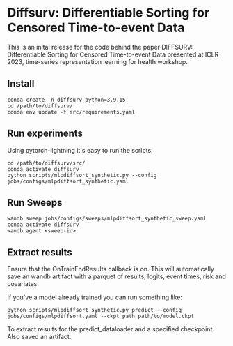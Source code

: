 # Diffsurv: Differentiable Sorting for Censored Time-to-event Data

This is an inital release for the code behind the paper DIFFSURV: Differentiable Sorting for Censored Time-to-event Data presented at ICLR 2023, time-series representation learning for health workshop.

## Install
```{bash}
conda create -n diffsurv python=3.9.15
cd /path/to/diffsurv/
conda env update -f src/requirements.yaml
```

## Run experiments

Using pytorch-lightning it's easy to run the scripts.

```{bash}
cd /path/to/diffsurv/src/
conda activate diffsurv
python scripts/mlpdiffsort_synthetic.py --config jobs/configs/mlpdiffsort_synthetic.yaml
```

## Run Sweeps

```{bash}
wandb sweep jobs/configs/sweeps/mlpdiffsort_synthetic_sweep.yaml
conda activate diffsurv
wandb agent <sweep-id>
```

## Extract results
Ensure that the OnTrainEndResults callback is on. This will automatically save an wandb artifact with a parquet of results, logits, event times, risk and covariates.

If you've a model already trained you can run something like:
```{bash}
python scripts/mlpdiffsort_synthetic.py predict --config jobs/configs/mlpdiffsort.yaml --ckpt_path path/to/model.ckpt
```

To extract results for the predict_dataloader and a specified checkpoint. Also saved an artifact.


